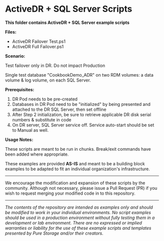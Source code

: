 <p align="center"></p>

# ActiveDR + SQL Server Scripts


**This folder contains ActiveDR + SQL Server example scripts**

**Files:**
- ActiveDR Failover Test.ps1
- ActiveDR Full Failover.ps1

**Scenario:**

Test failover only in DR.  Do not impact Production

Single test database "CookbookDemo_ADR" on two RDM volumes: a data volume & log volume, on each SQL Server. 

**Prerequisites:**
1. DR Pod needs to be pre-created
2. Databases in DR Pod need to be "initialized" by being presented and attached to the DR SQL Server, then set offline
3. After Step 2 initialization, be sure to retrieve applicable DR disk serial numbers & substitute in code
4. On DR server, SQL Server service off. Service auto-start should be set to Manual as well.

**Usage Notes:**

These scripts are meant to be run in chunks. Break/exit commands have been added where appropriate. 

These examples are provided **AS-IS** and meant to be a building block examples to be adapted to fit an individual organization's infrastructure.

<!-- wp:separator -->
<hr class="wp-block-separator"/>
<!-- /wp:separator -->

We encourage the modification and expansion of these scripts by the community. Although not necessary, please issue a Pull Request (PR) if you wish to request merging your modified code in to this repository.

<!-- wp:separator -->
<hr class="wp-block-separator"/>
<!-- /wp:separator -->

_The contents of the repository are intended as examples only and should be modified to work in your individual environments. No script examples should be used in a production environment without fully testing them in a development or lab environment. There are no expressed or implied warranties or liability for the use of these example scripts and templates presented by Pure Storage and/or their creators._

